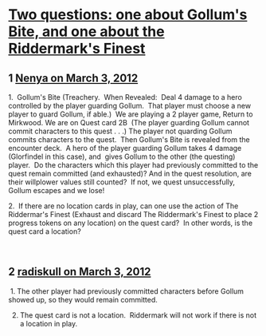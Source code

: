 # [Two questions:  one about Gollum&#039;s Bite, and one about the Riddermark&#039;s Finest](https://community.fantasyflightgames.com/topic/61355-two-questions-one-about-gollums-bite-and-one-about-the-riddermarks-finest/)

## 1 [Nenya on March 3, 2012](https://community.fantasyflightgames.com/topic/61355-two-questions-one-about-gollums-bite-and-one-about-the-riddermarks-finest/?do=findComment&comment=601674)

1.  Gollum's Bite (Treachery.  When Revealed:  Deal 4 damage to a hero controlled by the player guarding Gollum.  That player must choose a new player to guard Gollum, if able.)  We are playing a 2 player game, Return to Mirkwood. We are on Quest card 2B  (The player guarding Gollum cannot commit characters to this quest . . .) The player not quarding Gollum commits characters to the quest.  Then Gollum's Bite is revealed from the encounter deck.  A hero of the player guarding Gollum takes 4 damage (Glorfindel in this case), and  gives Gollum to the other (the questing) player.  Do the characters which this player had previously committed to the quest remain committed (and exhausted)? And in the quest resolution, are their willplower values still counted?  If not, we quest unsuccessfully,  Gollum escapes and we lose!

2.  If there are no location cards in play, can one use the action of The Riddermar's Finest (Exhaust and discard The Riddermark's Finest to place 2 progress tokens on any location) on the quest card?  In other words, is the quest card a location?

 

## 2 [radiskull on March 3, 2012](https://community.fantasyflightgames.com/topic/61355-two-questions-one-about-gollums-bite-and-one-about-the-riddermarks-finest/?do=findComment&comment=601685)

 1. The other player had previously committed characters before Gollum showed up, so they would remain committed.  

2. The quest card is not a location.  Riddermark will not work if there is not a location in play.

